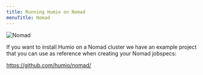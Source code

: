 ```yaml
---
title: Running Humio on Nomad
menuTitle: Nomad
---
```


![Nomad](/integrations/nomad.svg)

If you want to install Humio on a Nomad cluster we have an example project that
you can use as reference when creating your Nomad jobspecs:

https://github.com/humio/nomad/

